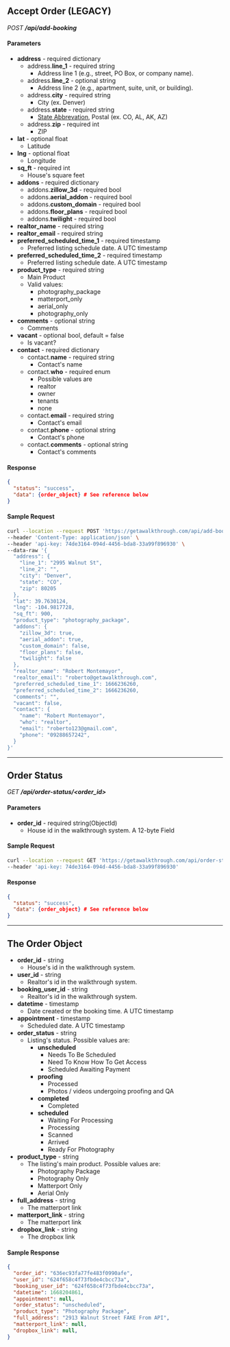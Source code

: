 ## Accept Order (LEGACY)
*POST **/api/add-booking***

#### Parameters
* **address** - required dictionary
  * address.**line_1** - required string
    * Address line 1 (e.g., street, PO Box, or company name).
  * address.**line_2** - optional string
    * Address line 2 (e.g., apartment, suite, unit, or building).
  * address.**city** - required string
    * City (ex. Denver)
  * address.**state** - required string
    * [State Abbrevation](https://www.bls.gov/respondents/mwr/electronic-data-interchange/appendix-d-usps-state-abbreviations-and-fips-codes.htm), Postal (ex. CO, AL, AK, AZ)
  * address.**zip** - required int
    * ZIP
* **lat** - optional float
  * Latitude
* **lng** - optional float
  * Longitude
* **sq_ft** - required int
  * House's square feet
* **addons** - required dictionary
  * addons.**zillow_3d** - required bool
  * addons.**aerial_addon** - required bool
  * addons.**custom_domain** - required bool
  * addons.**floor_plans** - required bool
  * addons.**twilight** - required bool
* **realtor_name** - required string
* **realtor_email** - required string
* **preferred_scheduled_time_1** - required timestamp
  * Preferred listing schedule date. A UTC timestamp
* **preferred_scheduled_time_2** - required timestamp
  * Preferred listing schedule date. A UTC timestamp
* **product_type** - required string
  * Main Product
  * Valid values:
    * photography_package
    * matterport_only
    * aerial_only
    * photography_only
* **comments** - optional string
  * Comments
* **vacant** - optional bool, default = false
  * Is vacant?
* **contact** - required dictionary
  * contact.**name** - required string
    * Contact's name
  * contact.**who** - required enum
    * Possible values are
    * realtor
    * owner
    * tenants
    * none
  * contact.**email** - required string
    * Contact's email
  * contact.**phone** - optional string
    * Contact's phone
  * contact.**comments** - optional string
    * Contact's comments

#### Response
```json
{
  "status": "success",
  "data": {order_object} # See reference below
}
```

#### Sample Request
```bash
curl --location --request POST 'https://getawalkthrough.com/api/add-booking' \
--header 'Content-Type: application/json' \
--header 'api-key: 74de3164-094d-4456-bda8-33a99f896930' \
--data-raw '{
  "address": {
    "line_1": "2995 Walnut St",
    "line_2": "",
    "city": "Denver",
    "state": "CO",
    "zip": 80205
  },
  "lat": 39.7630124,
  "lng": -104.9817728,
  "sq_ft": 900,
  "product_type": "photography_package",
  "addons": {
    "zillow_3d": true,
    "aerial_addon": true,
    "custom_domain": false,
    "floor_plans": false,
    "twilight": false
  },
  "realtor_name": "Robert Montemayor",
  "realtor_email": "roberto@getawalkthrough.com",
  "preferred_scheduled_time_1": 1666236260,
  "preferred_scheduled_time_2": 1666236260,
  "comments": "",
  "vacant": false,
  "contact": {
    "name": "Robert Montemayor",
    "who": "realtor",
    "email": "roberto123@gmail.com",
    "phone": "09288657242",
  }
}'

```

---
## Order Status
*GET **/api/order-status/<order_id>***

#### Parameters
* **order_id** - required string(ObjectId)
  * House id in the walkthrough system. A 12-byte Field

#### Sample Request
```bash
curl --location --request GET 'https://getawalkthrough.com/api/order-status/634c6b5dbbcada0fb65187d1' \
--header 'api-key: 74de3164-094d-4456-bda8-33a99f896930'
```

#### Response
```json
{
  "status": "success",
  "data": {order_object} # See reference below
}
```

---

## The Order Object
* **order_id** - string
  * House's id in the walkthrough system.
* **user_id** - string
  * Realtor's id in the walkthrough system.
* **booking_user_id** - string
  * Realtor's id in the walkthrough system.
* **datetime** - timestamp
  * Date created or the booking time. A UTC timestamp
* **appointment** - timestamp
  * Scheduled date. A UTC timestamp
* **order_status** - string
  * Listing's status. Possible values are:
    * **unscheduled**
      * Needs To Be Scheduled
      * Need To Know How To Get Access
      * Scheduled Awaiting Payment
    * **proofing**
      * Processed
      * Photos / videos undergoing proofing and QA
    * **completed**
      * Completed
    * **scheduled**
      * Waiting For Processing
      * Processing
      * Scanned
      * Arrived
      * Ready For Photography
* **product_type** - string
  * The listing's main product. Possible values are:
    * Photography Package
    * Photography Only
    * Matterport Only
    * Aerial Only
* **full_address** - string
  * The matterport link
* **matterport_link** - string
  * The matterport link
* **dropbox_link** - string
  * The dropbox link

#### Sample Response
```json
{
  "order_id": "636ec93fa77fe483f0990afe",
  "user_id": "624f658c4f73fbde4cbcc73a",
  "booking_user_id": "624f658c4f73fbde4cbcc73a",
  "datetime": 1668204861,
  "appointment": null,
  "order_status": "unscheduled",
  "product_type": "Photography Package",
  "full_address": "2913 Walnut Street FAKE From API",
  "matterport_link": null,
  "dropbox_link": null,
}
```